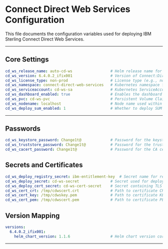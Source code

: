 # Connect Direct Web Services Configuration

This file documents the configuration variables used for deploying IBM Sterling Connect Direct Web Services.

---


##    Core Settings 

```yaml
cd_ws_release_name: auto-cd-ws                 # Helm release name for the deployment
cd_ws_version: 6.4.0.2_ifix001                 # Version of Connect:Direct Web Services to deploy
cd_ws_license_type: non-prod                   # License type (e.g., non-prod, prod)
cd_ws_namespace: connect-direct-web-services   # Kubernetes namespace for deployment
cd_ws_serviceaccount: cd-ws-sa                 # Kubernetes ServiceAccount to use
cd_ws_dashboard_enabled: true                  # Enables the dashboard component
cd_ws_pvc: cd-ws-pvc                           # Persistent Volume Claim for storage
cd_ws_nodename: localhost                      # Node name used within the application
cd_ws_deploy_sum_enabled: 1                    # Whether to deploy SUM (1 = true, 0 = false)
```

---

##    Passwords

```yaml 
cd_ws_keystore_password: Change1t@             # Password for the keystore
cd_ws_truststore_password: Change1t@           # Password for the truststore
cd_ws_cacert_password: Change1t@               # Password for the CA certificate
```

##    Secrets and Certificates

```yaml
cd_ws_deploy_registry_secret: ibm-entitlement-key  # Secret name for registry credentials
cd_ws_deploy_secret: cd-ws-secret              # Secret used for deployment credentials
cd_ws_deploy_cert_secret: cd-ws-cert-secret    # Secret containing TLS certs
cd_ws_cert_crt: /tmp/cdwscert.crt              # Path to certificate CRT file
cd_ws_cert_key: /tmp/cdwskey.pem               # Path to certificate KEY file
cd_ws_cert_pem: /tmp/cdwscert.pem              # Path to certificate PEM file
```


##    Version Mapping

```yaml
versions:
  6.4.0.2_ifix001:
    helm_chart_version: 1.1.6                  # Helm chart version corresponding to the release
```

---